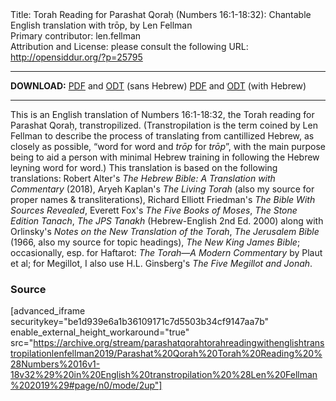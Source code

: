 <html>
<head></head>
<body>
Title: Torah Reading for Parashat Qoraḥ (Numbers 16:1-18:32): Chantable English translation with trōp, by Len Fellman<br />
Primary contributor: len.fellman<br />
Attribution and License: please consult the following URL: <a href="http://opensiddur.org/?p=25795">http://opensiddur.org/?p=25795</a>
<p />
<hr />

<strong>DOWNLOAD:</strong> 
<a href="https://archive.org/download/parashatqorahtorahreadingwithenglishtranstropilationlenfellman2019/Parashat%20Qorah%20Torah%20Reading%20%28Numbers%2016v1-18v32%29%20in%20English%20transtropilation%20%28Len%20Fellman%202019%29%20-%20english%20only.pdf">PDF</a> and <a href="https://archive.org/download/parashatqorahtorahreadingwithenglishtranstropilationlenfellman2019/Parashat%20Qorah%20Torah%20Reading%20%28Numbers%2016v1-18v32%29%20in%20English%20transtropilation%20%28Len%20Fellman%202019%29%20-%20english%20only.odt">ODT</a> (sans Hebrew) 
<a href="https://archive.org/download/parashatqorahtorahreadingwithenglishtranstropilationlenfellman2019/Parashat%20Qorah%20Torah%20Reading%20%28Numbers%2016v1-18v32%29%20in%20English%20transtropilation%20%28Len%20Fellman%202019%29.pdf">PDF</a> and <a href="https://archive.org/download/parashatqorahtorahreadingwithenglishtranstropilationlenfellman2019/Parashat%20Qorah%20Torah%20Reading%20%28Numbers%2016v1-18v32%29%20in%20English%20transtropilation%20%28Len%20Fellman%202019%29.odt">ODT</a> (with Hebrew)

<hr />

This is an English translation of Numbers 16:1-18:32, the Torah reading for Parashat Qoraḥ, transtropilized. (Transtropilation is the term coined by Len Fellman to describe the process of translating from cantillized Hebrew, as closely as possible, “word for word and <em>trōp</em> for <em>trōp</em>”, with the main purpose being to aid a person with minimal Hebrew training in following the Hebrew leyning word for word.) This translation is based on the following translations: Robert Alter's <em>The Hebrew Bible: A Translation with Commentary</em> (2018), Aryeh Kaplan's <em>The Living Torah</em> (also my source for proper names &amp; transliterations), Richard Elliott Friedman's <em>The Bible With Sources Revealed</em>, Everett Fox's <em>The Five Books of Moses</em>, <em>The Stone Edition Tanach</em>, <em>The JPS Tanakh</em> (Hebrew-English 2nd Ed. 2000) along with Orlinsky's <em>Notes on the New Translation of the Torah</em>, <em>The Jerusalem Bible</em> (1966, also my source for topic headings), <em>The New King James Bible</em>; occasionally, esp. for Haftarot: <em>The Torah—A Modern Commentary</em> by Plaut et al; for Megillot, I also use H.L. Ginsberg's <em>The Five Megillot and Jonah</em>.

<h3>Source</h3>

[advanced_iframe securitykey="be1d939e6a1b36109171c7d5503b34cf9147aa7b" enable_external_height_workaround="true" src="https://archive.org/stream/parashatqorahtorahreadingwithenglishtranstropilationlenfellman2019/Parashat%20Qorah%20Torah%20Reading%20%28Numbers%2016v1-18v32%29%20in%20English%20transtropilation%20%28Len%20Fellman%202019%29#page/n0/mode/2up"]
</body>
</html>